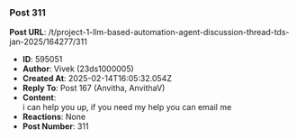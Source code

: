 ### Post 311
**Post URL**: /t/project-1-llm-based-automation-agent-discussion-thread-tds-jan-2025/164277/311
- **ID**: 595051
- **Author**: Vivek  (23ds1000005)
- **Created At**: 2025-02-14T16:05:32.054Z
- **Reply To**: Post 167 (Anvitha, AnvithaV)
- **Content**:  
  i can help you up, if you need my help you can email me
- **Reactions**: None
- **Post Number**: 311

